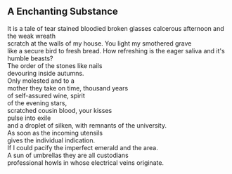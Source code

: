 A Enchanting Substance
----------------------
It is a tale of tear stained bloodied broken glasses calcerous afternoon and the weak wreath  
scratch at the walls of my house. You light my smothered grave  
like a secure bird to fresh bread. How refreshing is the eager saliva and it's humble beasts?  
The order of the stones like nails  
devouring inside autumns.  
Only molested and to a  
mother they take on time, thousand years  
of self-assured wine, spirit  
of the evening stars,  
scratched cousin blood, your kisses  
pulse into exile  
and a droplet of silken, with remnants of the university.  
As soon as the incoming utensils  
gives the individual indication.  
If I could pacify the imperfect emerald and the area.  
A sun of umbrellas they are all custodians  
professional howls in whose electrical veins originate.  

